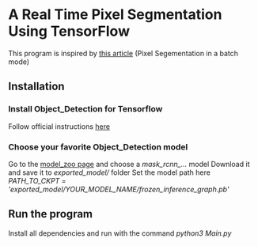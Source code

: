 # A Real Time Pixel Segmentation Using TensorFlow
This program is inspired by [this article](https://github.com/priya-dwivedi/Deep-Learning/blob/master/Mask_RCNN/Mask_RCNN_Videos.ipynb) (Pixel Segementation in a batch mode)
## Installation
### Install Object_Detection for Tensorflow
Follow official instructions [here](https://github.com/tensorflow/models/blob/master/research/object_detection/g3doc/installation.md)
### Choose your favorite Object_Detection model
Go to the [model_zoo page](https://github.com/tensorflow/models/blob/master/research/object_detection/g3doc/detection_model_zoo.md) and choose a *mask_rcnn_...* model
Download it and save it to *exported_model/* folder
Set the model path here *PATH_TO_CKPT = 'exported_model/YOUR_MODEL_NAME/frozen_inference_graph.pb'*
## Run the program
Install all dependencies and run with the command
*python3 Main.py*
